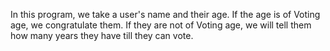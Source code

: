 In this program, we take a user's name and their age. If the age is of Voting age, we congratulate them. If they are not of Voting age, we will tell them how many years they have till they can vote.